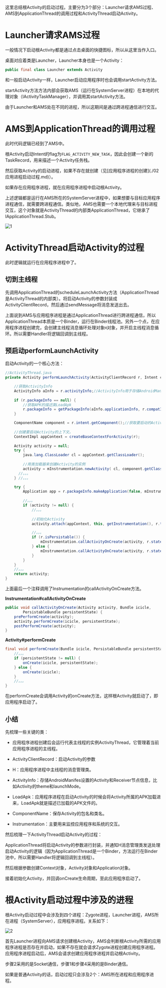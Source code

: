 这里总结根Activity的启动过程。主要分为3个部分：Launcher请求AMS过程、AMS到ApplicationThread的调用过程和ActivityThread启动Activity。

# Launcher请求AMS过程

一般情况下启动根Activity都是通过点击桌面的快捷图标，所以从这里当作入口。

桌面对应着类是Launcher，Launcher本身也是一个Activity：

```java
public final class Launcher extends Activity
```

和一般启动Activity一样，Launcher启动应用程序时也会调用startActivity方法。

startActivity方法方法内部会获取AMS（运行在SystemServer进程）在本地的代理对象（IActivityTaskManager），并调用其startActivity方法。

由于Launcher和AMS处在不同的进程，所以这期间是通过跨进程通信进行交互。

# AMS到ApplicationThread的调用过程

此时代码逻辑已经到了AMS中。

根Activity启动Intent的flag为`FLAG_ACTIVITY_NEW_TASK`，因此会创建一个新的TaskRecord，用来描述一个Activity任务栈。

然后获取Activity的启动进程，如果不存在就创建（见[应用程序进程的创建](./02 应用进程启动过程.md)）。

如果存在应用程序进程，就在应用程序进程中启动根Activity。

上述逻辑都是运行在AMS所在的SystemServer进程中，如果想要与目标应用程序进程通信，就需要跨进程通信。类似地，AMS也需要一个本地代理来与目标进程交互，这个对象就是ActivityThread的内部类ApplicationThread，它继承了IApplicationThread.Stub。

![1](assets/1.jpg)

# ActivityThread启动Activity的过程

此时逻辑就运行在应用程序进程中了。

## 切到主线程

先调用ApplicationThread的scheduleLaunchActivity方法（ApplicationThread是ActivityThread的内部类）。将启动Activity的参数封装成ActivityClientRecord，然后通过sendMessage将消息发送出去。

上面说到AMS与应用程序进程是通过ApplicationThread进行跨进程通信，所以ApplicationThread本质是一个Binder，运行在Binder线程池。另外一个点，在应用程序进程创建完，会创建主线程消息循环处理对象`H`对象，并开启主线程消息循环。所以需要Handler将逻辑回调到主线程。

## 预启动performLaunchActivity

启动Activity的一个核心方法：

```java
//ActivityThread.java
private Activity performLaunchActivity(ActivityClientRecord r, Intent customIntent) {

    //获取ActivityInfo
    ActivityInfo aInfo = r.activityInfo;//ActivityInfo用于存储AndroidManifes设置的Activity和Receiver节点信息，比如Activity的theme和launchMode。
    
    if (r.packageInfo == null) {
        //获取APK的描述类LoadApk
        r.packageInfo = getPackageInfo(aInfo.applicationInfo, r.compatInfo, Context.CONTEXT_INCLUDE_CODE);//获取APK的描述类LoadApk，应用程序进程在启动Activity的时候会将Activity所属的APK加载进来，LoadApk就是描述已加载的APK文件的。
    }

    ComponentName component = r.intent.getComponent();//获取要启动的Activity的ComponentName，在ComponentName类中保存了该Activity的包名和类名。
    
    //创建要启动Activity的上下文。
    ContextImpl appContext = createBaseContextForActivity(r);
    
    Activity activity = null;
    try {
        java.lang.ClassLoader cl = appContext.getClassLoader();
        
        //用类加载器来创建Activity的实例
        activity = mInstrumentation.newActivity( cl, component.getClassName(), r.intent);
      //。。。
    } //。。。

    try {
        Application app = r.packageInfo.makeApplication(false, mInstrumentation);//创建Application，makeApplication内部会调用Application的onCreate方法。
		
        //。。。
        if (activity != null) {
            //。。。
            
            //初始化Activity
            activity.attach(appContext, this, getInstrumentation(), r.token, r.ident, app, r.intent, r.activityInfo, title, r.parent, r.embeddedID, r.lastNonConfigurationInstances, config, r.referrer, r.voiceInteractor, window, r.configCallback);//这里调用Activity的attach方法初始化Activity，并会创建Window对象（PhoneWindow）与自身关联。

            //。。。
            if (r.isPersistable()) {
                mInstrumentation.callActivityOnCreate(activity, r.state, r.persistentState);//这里调用Instrumentation的callActivityOnCreate方法来启动Activity。
            } else {
                mInstrumentation.callActivityOnCreate(activity, r.state);
            }
        }
    }
    //。。。
    return activity;
}
```

上面最后一个注释调用了Instrumentation的callActivityOnCreate方法。

**Instrumentation#callActivityOnCreate**

```java
public void callActivityOnCreate(Activity activity, Bundle icicle,
        PersistableBundle persistentState) {
    prePerformCreate(activity);
    activity.performCreate(icicle, persistentState);
    postPerformCreate(activity);
}
```

**Activity#performCreate**

```java
final void performCreate(Bundle icicle, PersistableBundle persistentState) {
    //。。。
    if (persistentState != null) {
        onCreate(icicle, persistentState);
    } else {
        onCreate(icicle);
    }
    //。。。
}
```

在performCreate会调用Activity的onCreate方法，这样根Activity就启动了，即应用程序启动了。

## 小结

先梳理一些关键的类：

-   应用程序进程创建后会运行代表主线程的实例ActivityThread，它管理着当前应用程序进程的主线程。

-   ActivityClientRecord：启动Activity的参数
-   H：应用程序进程中主线程的消息管理类。
-   ActivityInfo：存储AndroidManifes设置的Activity和Receiver节点信息，比如Activity的theme和launchMode。
-   LoadApk：应用程序进程在启动Activity的时候会将Activity所属的APK加载进来，LoadApk就是描述已加载的APK文件的。
-   ComponentName：保存Activity的包名和类名。
-   Instrumentation：主要用来监控应用程序和系统的交互。

然后梳理一下ActivityThread启动Activity的过程：

ApplicationThread将启动Activity的参数进行封装，并通知H消息管理类发送处理启动Activity的逻辑（因为ApplicationThread是一个Binder，方法运行在Binder池中，所以需要Handler将逻辑回调到主线程）。

然后根据参数创建Context对象，Activity对象和Application对象。

接着初始化Activity，并回调onCreate生命周期，至此应用程序启动了。

# 根Activity启动过程中涉及的进程

根Activity启动过程中会涉及到四个进程：Zygote进程，Launcher进程，AMS所在进程（SystemServer），应用程序进程。关系如下：

![2](assets/2.jpg)

首先Launcher进程向AMS请求创建根Activity，AMS会判断根Activity所需的应用程序进程是否存在并启动，如果不存在就会请求Zygote进程创建应用程序进程。应用程序进程启动后，AMS会请求创建应用程序进程并启动根Activity。

步骤2采用的是Socket通信，步骤1和步骤4采用的是Binder通信。

如果是普通Activity的话，启动过程只会涉及2个：AMS所在进程和应用程序进程。
